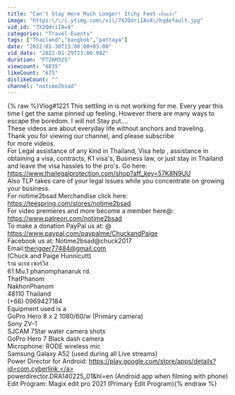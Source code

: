 ```yaml
---
title: "Can't Stay Here Much Longer! Itchy Feet เบื่อแล้ว"
image: "https:\/\/i.ytimg.com\/vi\/7X2QdriIAv4\/hqdefault.jpg"
vid_id: "7X2QdriIAv4"
categories: "Travel-Events"
tags: ["Thailand","bangkok","pattaya"]
date: "2022-01-30T15:00:00+03:00"
vid_date: "2022-01-29T23:00:08Z"
duration: "PT26M32S"
viewcount: "6835"
likeCount: "675"
dislikeCount: ""
channel: "notime2bsad"
---
```

{% raw %}Vlog#1221 This settling in is not working for me. Every year this time I get the same pinned up feeling. However there are many ways to escape the boredom. I will not Stay put....<br />These videos are about everyday life without anchors and traveling. <br />Thank you for viewing our channel, and please subscribe<br />for more videos. <br />For Legal assistance of any kind in Thailand, Visa help , assistance in obtaining a visa, contracts, K1 visa's, Business law, or just stay in Thailand and leave the visa hassles to the pro's. Go here: <a rel="nofollow" target="blank" href="https://www.thailegalprotection.com/shop?aff_key=57K8N9UU">https://www.thailegalprotection.com/shop?aff_key=57K8N9UU</a><br />Also TLP takes care of your legal issues while you concentrate on growing your business.<br />For notime2bsad Merchandise click here: <a rel="nofollow" target="blank" href="https://teespring.com/stores/notime2bsad">https://teespring.com/stores/notime2bsad</a><br />For video premieres and more become a member here@: <a rel="nofollow" target="blank" href="https://www.patreon.com/notime2bsad">https://www.patreon.com/notime2bsad</a><br />To make a donation PayPal us at: @ <a rel="nofollow" target="blank" href="https://www.paypal.com/paypalme/ChuckandPaige">https://www.paypal.com/paypalme/ChuckandPaige</a><br />Facebook us at:  Notime2bsad@chuck2017<br />Email:therigger77484@gmail.com<br /> (Chuck and Paige Hunnicutt)<br />ร้าน นเรศ เซอร์วิส<br />61 Mu.1 phanomphanaruk rd.<br />ThatPhanom <br /> NakhonPhanom<br />48110 Thailand<br />(+66) 0969427184<br />Equipment used is a<br />GoPro Hero 8 x 2 1080/60/w (Primary camera)<br />Sony ZV-1<br />SJCAM 7Star water camera shots<br />GoPro Hero 7 Black dash camera<br />Microphone: RODE wireless mic<br />Samsung Galaxy A52 (used during all Live streams)<br />Power Director for Android: <a rel="nofollow" target="blank" href="https://play.google.com/store/apps/details?id=com.cyberlink.">https://play.google.com/store/apps/details?id=com.cyberlink.</a><br />powerdirector.DRA140225_01&amp;hl=en (Android app when filming with phone)<br />Edit Program: Magix edit pro 2021 (Primary Edit Program){% endraw %}
